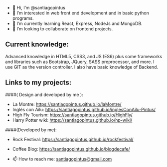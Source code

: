 - 👋 Hi, I’m @santiagopintus
- 👀 I’m interested in web front end development and in basic python programs.
- 🌱 I’m currently learning React, Express, NodeJs and MongoDB.
- 💞️ I’m looking to collaborate on frontend projects.

## Current knowledge:
Advanced knowledge in HTML5, CSS3, and JS (ES6) plus some frameworks and libraries such as Bootstrap, JQuery, SASS preprocessor, and more. I use GIT as the version controller. I also have basic knowledge of Backend.

## Links to my projects:
####( Design and developed by me ):
- La Montre: https://santiagopintus.github.io/laMontre/
- Inglés con Ailu: https://santiagopintus.github.io/inglesConAilu-Pintus/
- High Fly Tourism: https://santiagopintus.github.io/HighFly/
- Harry Potter wiki: https://santiagopintus.github.io/hp-wiki/

####(Developed by me):
- Rock Festival: https://santiagopintus.github.io/rockfestival/
- Coffee Blog: https://santiagopintus.github.io/blogdecafe/

- 📫 How to reach me: santiagopintus@gmail.com
